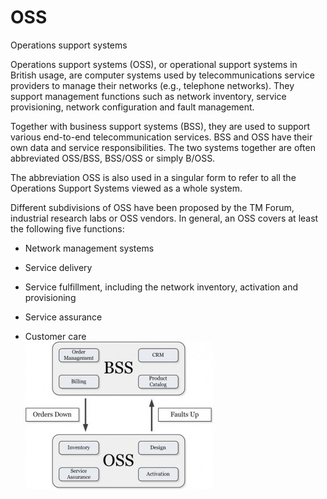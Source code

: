 # OSS


Operations support systems

Operations support systems (OSS), or operational support systems in
British usage, are computer systems used by telecommunications service
providers to manage their networks (e.g., telephone networks). They
support management functions such as network inventory, service
provisioning, network configuration and fault management.

Together with business support systems (BSS), they are used to support
various end-to-end telecommunication services. BSS and OSS have their
own data and service responsibilities. The two systems together are
often abbreviated OSS/BSS, BSS/OSS or simply B/OSS.

The abbreviation OSS is also used in a singular form to refer to all the
Operations Support Systems viewed as a whole system.

Different subdivisions of OSS have been proposed by the TM Forum,
industrial research labs or OSS vendors. In general, an OSS covers at
least the following five functions:

- Network management systems

- Service delivery

- Service fulfillment, including the network inventory, activation and
    provisioning

- Service assurance

- Customer care\
    ![](./images/15008734.png?width=300)

